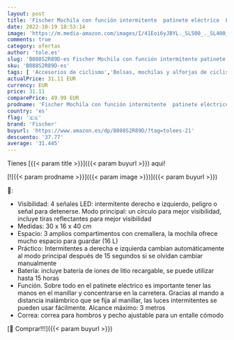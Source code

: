 ```yaml
---
layout: post
title: 'Fischer Mochila con función intermitente  patinete eléctrico  LED intermitente  seguridad  visibilidad  hasta 15 horas  16 litros'
date: 2022-10-19 18:53:14
image: 'https://m.media-amazon.com/images/I/41Eoi6yJBYL._SL500_._SL400_.jpg'
comments: true
category: ofertas
author: 'tole.es'
slug: 'B088S2R89D-es Fischer Mochila con función intermitente patinete...'
sku: 'B088S2R89D-es'
tags: [ 'Accesorios de ciclismo','Bolsas, mochilas y alforjas de ciclismo','Ciclismo','Deportes y aire libre','Mochilas de ciclismo','Ropa y equipo para deportes','fischer','mochila','🇪🇸', ]
actualPrice: 31.11 EUR
currency: EUR
price: 31.11
comparePrice: 49.99 EUR
prodname: 'Fischer Mochila con función intermitente  patinete eléctrico  LED intermitente  seguridad  visibilidad  hasta 15 horas  16 litros'
country: 'es'
flag: '🇪🇸'
brand: 'Fischer'
buyurl: 'https://www.amazon.es/dp/B088S2R89D/?tag=tolees-21'
descuento: '37.77'
average: '31.445'
---
```


Tienes [{{< param title >}}]({{< param buyurl >}}) aqui!

[![{{< param prodname >}}]({{< param image >}})]({{< param buyurl >}})

🔎:

- Visibilidad: 4 señales LED: intermitente derecho e izquierdo, peligro o señal para detenerse. Modo principal: un círculo para mejor visibilidad, incluye tiras reflectantes para mejor visibilidad
- Medidas: 30 x 16 x 40 cm
- Espacio: 3 amplios compartimentos con cremallera, la mochila ofrece mucho espacio para guardar (16 L)
- Práctico: Intermitentes a derecha e izquierda cambian automáticamente al modo principal después de 15 segundos si se olvidan cambiar manualmente
- Batería: incluye batería de iones de litio recargable, se puede utilizar hasta 15 horas
- Función. Sobre todo en el patinete eléctrico es importante tener las manos en el manillar y concentrarse en la carretera. Gracias al mando a distancia inalámbrico que se fija al manillar, las luces intermitentes se pueden usar fácilmente. Alcance máximo: 3 metros
- Correa: correa para hombros y pecho ajustable para un entalle cómodo

[🛒 Comprar!!!]({{< param buyurl >}})

